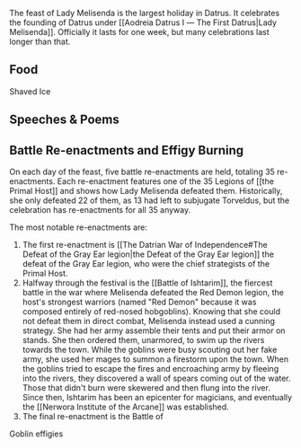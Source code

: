 The feast of Lady Melisenda is the largest holiday in Datrus. It celebrates the founding of Datrus under [[Aodreia Datrus Ⅰ ― The First Datrus|Lady Melisenda]]. Officially it lasts for one week, but many celebrations last longer than that.

## Food
Shaved Ice

## Speeches & Poems


## Battle Re-enactments and Effigy Burning
On each day of the feast, five battle re-enactments are held, totaling 35 re-enactments. Each re-enactment features one of the 35 Legions of [[the Primal Host]] and shows how Lady Melisenda defeated them. Historically, she only defeated 22 of them, as 13 had left to subjugate Torveldus, but the celebration has re-enactments for all 35 anyway.

The most notable re-enactments are:

1) The first re-enactment is [[The Datrian War of Independence#The Defeat of the Gray Ear legion|the Defeat of the Gray Ear legion]] the defeat of the Gray Ear legion, who were the chief strategists of the Primal Host.
2) Halfway through the festival is the [[Battle of Ishtarim]], the fiercest battle in the war where Melisenda defeated the Red Demon legion, the host's strongest warriors (named "Red Demon" because it was composed entirely of red-nosed hobgoblins). Knowing that she could not defeat them in direct combat, Melisenda instead used a cunning strategy. She had her army assemble their tents and put their armor on stands. She then ordered them, unarmored, to swim up the rivers towards the town. While the goblins were busy scouting out her fake army, she used her mages to summon a firestorm upon the town. When the goblins tried to escape the fires and encroaching army by fleeing into the rivers, they discovered a wall of spears coming out of the water. Those that didn't burn were skewered and then flung into the river. Since then, Ishtarim has been an epicenter for magicians, and eventually the [[Nerwora Institute of the Arcane]] was established.
3) The final re-enactment is the Battle of 

Goblin effigies
